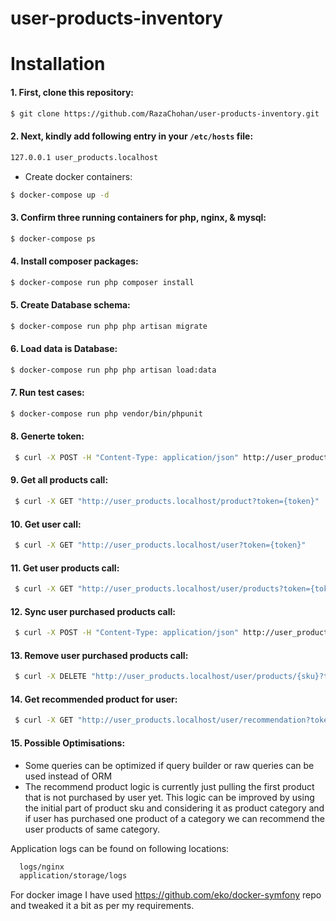 # user-products-inventory

# Installation

####  1. First, clone this repository:

```bash
$ git clone https://github.com/RazaChohan/user-products-inventory.git
```

####  2. Next, kindly add following entry in your `/etc/hosts` file:

```bash
127.0.0.1 user_products.localhost
```

- Create docker containers:

```bash
$ docker-compose up -d
```

#### 3. Confirm three running containers for php, nginx, & mysql:

```bash
$ docker-compose ps 
```

#### 4. Install composer packages:

```bash
$ docker-compose run php composer install 
```
#### 5. Create Database schema:

```bash
$ docker-compose run php php artisan migrate 
```

#### 6. Load data is Database:

```bash
$ docker-compose run php php artisan load:data
```

#### 7. Run test cases:

```bash
$ docker-compose run php vendor/bin/phpunit
```

#### 8. Generte token:
```bash
 $ curl -X POST -H "Content-Type: application/json" http://user_products.localhost/auth -d '{"email":"roselyn62@gmail.com","password":"secret"}'
```

#### 9. Get all products call:
```bash
 $ curl -X GET "http://user_products.localhost/product?token={token}"
```

#### 10. Get user call:
```bash
 $ curl -X GET "http://user_products.localhost/user?token={token}"
```
#### 11. Get user products call:
```bash
 $ curl -X GET "http://user_products.localhost/user/products?token={token}"
```
#### 12. Sync user purchased products call:
```bash
 $ curl -X POST -H "Content-Type: application/json" http://user_products.localhost/user/products -d '{"token":"{token}", "product_ids":[comma separated ids]}' 
```

#### 13. Remove user purchased products call:
```bash
 $ curl -X DELETE "http://user_products.localhost/user/products/{sku}?token={token}" 
```

#### 14. Get recommended product for user:
```bash
 $ curl -X GET "http://user_products.localhost/user/recommendation?token={token}"
```

#### 15. Possible Optimisations:
- Some queries can be optimized if query builder or raw queries can be used instead of ORM
- The recommend product logic is currently just pulling the first product that is not purchased by user yet. 
  This logic can be improved by using the initial part of product sku and considering it as product category 
  and if user has purchased one product of a category we can recommend the user products of same category. 

Application logs can be found on following locations:
```bash
  logs/nginx
  application/storage/logs
```
For docker image I have used https://github.com/eko/docker-symfony repo and tweaked it a bit as per my requirements.

